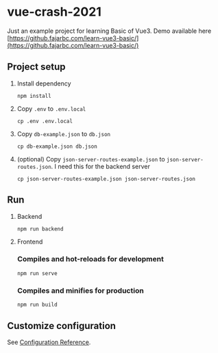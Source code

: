 # vue-crash-2021
Just an example project for learning Basic of Vue3.
Demo available here [https://github.fajarbc.com/learn-vue3-basic/](https://github.fajarbc.com/learn-vue3-basic/)

## Project setup
1. Install dependency
    ```
    npm install
    ```
2. Copy `.env` to `.env.local`
    ```
    cp .env .env.local
    ```
3. Copy `db-example.json` to `db.json`
    ```
    cp db-example.json db.json
    ```
4. (optional) Copy `json-server-routes-example.json` to `json-server-routes.json`. I need this for the backend server
    ```
    cp json-server-routes-example.json json-server-routes.json
    ```

## Run
1. Backend
    ```
    npm run backend
    ```

2. Frontend
    ### Compiles and hot-reloads for development
    ```
    npm run serve
    ```

    ### Compiles and minifies for production
    ```
    npm run build
    ```

## Customize configuration
See [Configuration Reference](https://cli.vuejs.org/config/).

